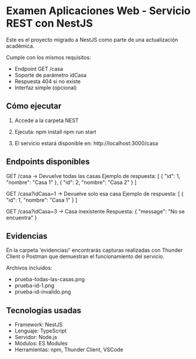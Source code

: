 # Examen Aplicaciones Web - Servicio REST con NestJS

Este es el proyecto migrado a NestJS como parte de una actualización académica.

Cumple con los mismos requisitos:
- Endpoint GET /casa
- Soporte de parámetro idCasa
- Respuesta 404 si no existe
- Interfaz simple (opcional)

## Cómo ejecutar

1. Accede a la carpeta NEST
2. Ejecuta:
   npm install
   npm run start

3. El servicio estará disponible en:
   http://localhost:3000/casa

## Endpoints disponibles

GET /casa → Devuelve todas las casas
Ejemplo de respuesta:
[
  { "id": 1, "nombre": "Casa 1" },
  { "id": 2, "nombre": "Casa 2" }
]

GET /casa?idCasa=1 → Devuelve solo esa casa
Ejemplo de respuesta:
[
  { "id": 1, "nombre": "Casa 1" }
]

GET /casa?idCasa=3 → Casa inexistente
Respuesta:
{ "message": "No se encuentra" }

## Evidencias

En la carpeta 'evidencias/' encontrarás capturas realizadas con Thunder Client o Postman que demuestran el funcionamiento del servicio.

Archivos incluidos:
- prueba-todas-las-casas.png
- prueba-id-1.png
- prueba-id-invalido.png

## Tecnologías usadas

- Framework: NestJS
- Lenguaje: TypeScript
- Servidor: Node.js
- Módulos: ES Modules
- Herramientas: npm, Thunder Client, VSCode
